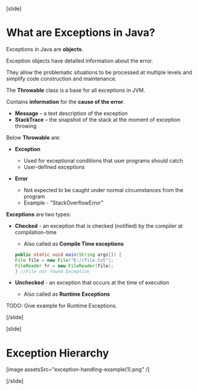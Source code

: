 [slide]

# What are Exceptions in Java?
Exceptions in Java are **objects**. 

Exception objects have detailed information about the error.

They allow the problematic situations to be processed at multiple levels and simplify code construction and maintenance.

The **Throwable** class is a base for all exceptions in JVM. 

Contains **information** for the **cause of the error**.
- **Message** – a text description of the exception
- **StackTrace** – the snapshot of the stack at the moment of exception throwing

Below **Throwable** are:

- **Exception**
    - Used for exceptional conditions that user programs should catch
    - User-defined exceptions

- **Error**
    - Not expected to be caught under normal circumstances from the program
    - Example - "StackOverflowError"

**Exceptions** are two types:

- **Checked** - an exception that is checked (notified) by the compiler at compilation-time
    - Also called as **Compile Time exceptions**

    ```java 
  public static void main(String args[]) {
    File file = new File("E://file.txt");
    FileReader fr = new FileReader(file);
  } //File not found Exception
   ```
 

- **Unchecked** - an exception that occurs at the time of execution
    - Also called as **Runtime Exceptions**

TODO: Give example for Runtime Exceptions.

[/slide]

[slide]

# Exception Hierarchy 

[image assetsSrc="exception-handling-example(1).png" /]

[/slide]


